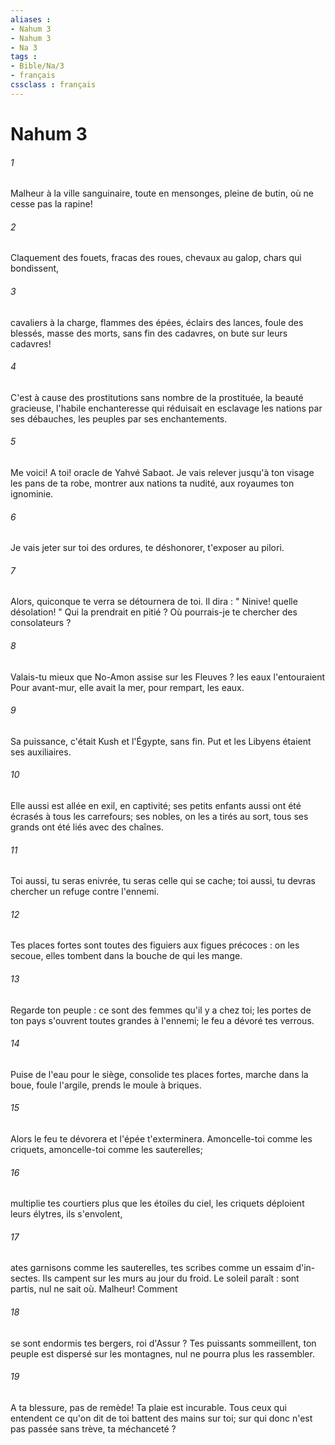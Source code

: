 ```yaml
---
aliases : 
- Nahum 3
- Nahum 3
- Na 3
tags : 
- Bible/Na/3
- français
cssclass : français
---
```


# Nahum 3

###### 1
Malheur à la ville sanguinaire, toute en mensonges, pleine de butin, où ne cesse pas la rapine! 
###### 2
Claquement des fouets, fracas des roues, chevaux au galop, chars qui bondissent, 
###### 3
cavaliers à la charge, flammes des épées, éclairs des lances, foule des blessés, masse des morts, sans fin des cadavres, on bute sur leurs cadavres! 
###### 4
C'est à cause des prostitutions sans nombre de la prostituée, la beauté gracieuse, l'habile enchanteresse qui réduisait en esclavage les nations par ses débauches, les peuples par ses enchantements. 
###### 5
Me voici! A toi! oracle de Yahvé Sabaot. Je vais relever jusqu'à ton visage les pans de ta robe, montrer aux nations ta nudité, aux royaumes ton ignominie. 
###### 6
Je vais jeter sur toi des ordures, te déshonorer, t'exposer au pilori. 
###### 7
Alors, quiconque te verra se détournera de toi. Il dira : " Ninive! quelle désolation! " Qui la prendrait en pitié ? Où pourrais-je te chercher des consolateurs ? 
###### 8
Valais-tu mieux que No-Amon assise sur les Fleuves ? les eaux l'entouraient Pour avant-mur, elle avait la mer, pour rempart, les eaux. 
###### 9
Sa puissance, c'était Kush et l'Égypte, sans fin. Put et les Libyens étaient ses auxiliaires. 
###### 10
Elle aussi est allée en exil, en captivité; ses petits enfants aussi ont été écrasés à tous les carrefours; ses nobles, on les a tirés au sort, tous ses grands ont été liés avec des chaînes. 
###### 11
Toi aussi, tu seras enivrée, tu seras celle qui se cache; toi aussi, tu devras chercher un refuge contre l'ennemi. 
###### 12
Tes places fortes sont toutes des figuiers aux figues précoces : on les secoue, elles tombent dans la bouche de qui les mange. 
###### 13
Regarde ton peuple : ce sont des femmes qu'il y a chez toi; les portes de ton pays s'ouvrent toutes grandes à l'ennemi; le feu a dévoré tes verrous. 
###### 14
Puise de l'eau pour le siège, consolide tes places fortes, marche dans la boue, foule l'argile, prends le moule à briques. 
###### 15
Alors le feu te dévorera et l'épée t'exterminera. Amoncelle-toi comme les criquets, amoncelle-toi comme les sauterelles; 
###### 16
multiplie tes courtiers plus que les étoiles du ciel, les criquets déploient leurs élytres, ils s'envolent,
###### 17
ates garnisons comme les sauterelles, tes scribes comme un essaim d'in-sectes. Ils campent sur les murs au jour du froid. Le soleil paraît : sont partis, nul ne sait où. Malheur! Comment
###### 18
se sont endormis tes bergers, roi d'Assur ? Tes puissants sommeillent, ton peuple est dispersé sur les montagnes, nul ne pourra plus les rassembler. 
###### 19
A ta blessure, pas de remède! Ta plaie est incurable. Tous ceux qui entendent ce qu'on dit de toi battent des mains sur toi; sur qui donc n'est pas passée sans trève, ta méchanceté ? 
